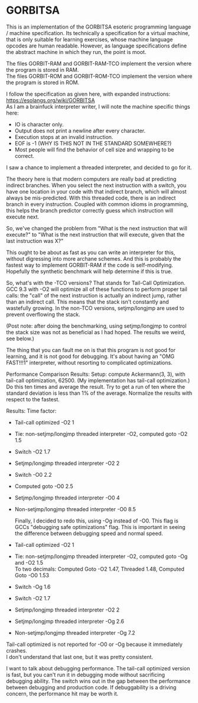 GORBITSA
========

   This is an implementation of the GORBITSA esoteric programming language / machine specification.
   Its technically a specification for a virtual machine, that is only suitable for learning exercises,
   whose machine language opcodes are human readable.
   However, as language specifications define the abstract machine in which they run, the point is moot.

   The files GORBIT-RAM and GORBIT-RAM-TCO implement the version where the program is stored in RAM.  
   The files GORBIT-ROM and GORBIT-ROM-TCO implement the version where the program is stored in ROM.

   I follow the specification as given here, with expanded instructions: https://esolangs.org/wiki/GORBITSA  
   As I am a brainfuck interpreter writer, I will note the machine specific things here:
* IO is character only.
* Output does not print a newline after every character.
* Execution stops at an invalid instruction.
* EOF is -1 (WHY IS THIS NOT IN THE STANDARD SOMEWHERE?)
* Most people will find the behavior of cell size and wrapping to be correct.

I saw a chance to implement a threaded interpreter, and decided to go for it.

   The theory here is that modern computers are really bad at predicting indirect branches. When you
   select the next instruction with a switch, you have one location in your code with that indirect branch,
   which will almost always be mis-predicted.
   With this threaded code, there is an indirect branch in every instruction. Coupled with common idioms
   in programming, this helps the branch predictor correctly guess which instruction will execute next.

   So, we've changed the problem from "What is the next instruction that will execute?" to "What is the next 
   instruction that will execute, given that the last instruction was X?"

   This ought to be about as fast as you can write an interpreter for this, without digressing into more
   archane schemes. And this is probably the fastest way to implement GORBIT-RAM if the code is self-modifying.
   Hopefully the synthetic benchmark will help determine if this is true.

   So, what's with the -TCO versions? That stands for Tail-Call Optimization. GCC 9.3 with -O2 will optimize
   all of these functions to perform proper tail calls: the "call" of the next instruction is actually an
   indirect jump, rather than an indirect call. This means that the stack isn't constantly and wastefully
   growing. In the non-TCO versions, setjmp/longjmp are used to prevent overflowing the stack.

   (Post note: after doing the benchmarking, using setjmp/longjmp to control the stack size was not as beneficial
   as I had hoped. The results we weird, see below.)

   The thing that you can fault me on is that this program is not good for learning, and it is not good for
   debugging. It's about having an "OMG FAST!!!1" interpreter, without resorting to complicated optimizations.

   Performance Comparison Results:
   Setup: compute Ackermann(3, 3), with tail-call optimization, 62500.
      (My implementation has tail-call optimization.)
      Do this ten times and average the result.
         Try to get a run of ten where the standard deviation is less than 1% of the average.
      Normalize the results with respect to the fastest.

   Results:                                                                               Time factor:
* Tail-call optimized -O2                                                             1
* Tie: non-setjmp/longjmp threaded interpreter -O2, computed goto -O2                 1.5
* Switch -O2                                                                          1.7
* Setjmp/longjmp threaded interpreter -O2                                             2
* Switch -O0                                                                          2.2
* Computed goto -O0                                                                   2.5
* Setjmp/longjmp threaded interpreter -O0                                             4
* Non-setjmp/longjmp threaded interpreter -O0                                         8.5

   Finally, I decided to redo this, using -Og instead of -O0.
         This flag is GCCs "debugging safe optimizations" flag.
         This is important in seeing the difference between debugging speed and normal speed.
* Tail-call optimized -O2                                                             1
* Tie: non-setjmp/longjmp threaded interpreter -O2, computed goto -Og and -O2         1.5  
         To two decimals: Computed Goto -O2 1.47, Threaded 1.48, Computed Goto -O0 1.53
* Switch -Og                                                                          1.6
* Switch -O2                                                                          1.7
* Setjmp/longjmp threaded interpreter -O2                                             2
* Setjmp/longjmp threaded interpreter -Og                                             2.6
* Non-setjmp/longjmp threaded interpreter -Og                                         7.2

Tail-call optimized is not reported for -O0 or -Og because it immediately crashes.  
I don't understand that last one, but it was pretty consistent.

   I want to talk about debugging performance. The tail-call optimized version is fast,
   but you can't run it in debugging mode without sacrificing debugging ability.
   The switch wins out in the gap between the performance between debugging and production
   code. If debuggability is a driving concern, the performance hit may be worth it.
